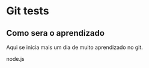 <h1> Git tests</h1>
<h2> Como sera o aprendizado</h2>
<p>Aqui se inicia mais um dia de muito aprendizado no git.</p>

node.js
